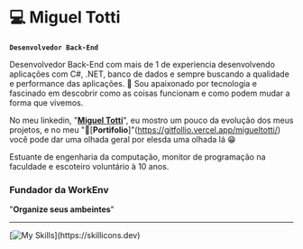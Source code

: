 # 💻 Miguel Totti 

**`Desenvolvedor Back-End`**

Desenvolvedor Back-End com mais de 1 de experiencia desenvolvendo aplicações com C#, .NET, banco de dados e sempre buscando a qualidade e performance das aplicações. 🚀 Sou apaixonado por tecnologia e fascinado em descobrir como as coisas funcionam e como podem mudar a forma que vivemos.

No meu linkedin, "[**Miguel Totti**](https://www.linkedin.com/in/miguel-totti/)", eu mostro um pouco da evolução dos meus projetos, e no meu "🔗[**Portifolio**]"(https://gitfollio.vercel.app/migueltotti/) você pode dar uma olhada geral por elesda uma olhada lá 😁
<!-- GitFolio:start
{
  "gitfolio": "on",
  "name": "miguel.t",
  "email": "migueltotti2005@gmail.com",
  "tagline": "Back-end Developer",
  "avatar_url": "https://avatars.githubusercontent.com/u/127998017?v=4",
  "website": "",
  "githubUser": "migueltotti",
  "linkedinUser": "https://www.linkedin.com/in/miguel-totti/",
  "about": "Desenvolvedor Back-End com mais de 1 de experiencia desenvolvendo aplicações com C#, .NET, banco de dados e sempre buscando a qualidade e performance das aplicações. Sou apaixonado por tecnologia e fascinado em descobrir como as coisas funcionam e como podem mudar a forma que vivemos.

No meu linkedin eu mostro um pouco da evolução dos meus projetos, da uma olhada lá.

Estudante de engenharia da computação, estagiário de desenvolvimento back-end na @SmartTech e escoteiro voluntário à 10 anos.",
  "showStars": true,
  "showFollowers": true,
  "followers": 5,
  "following": 8,
  "themeId": "dark",
  "tech": [
  "C#",
  ".NET",
  "ASP.NET",
  "EF Core",
  "MySql",
  "PostgreSql",
  "Redis",
  "Docker",
  "RabbitMQ",
  "Angular",
  "Flutter",
  "HTML",
  "CSS"
],
  "projects": [
  {
    "id": 827563828,
    "repoName": "Sales-API",
    "url": "https://github.com/migueltotti/Sales-API",
    "stars": 1,
    "description": "API desenvolvida para gerenciar as vendas de um estabelecimento contendo produtos, categorias, usuários, pedidos, carrinhos de compras e geração de relatórios para o dono do estabeleciemento.",
    "image": "",
    "techs": [
      "C#",
      ".NET",
      "ASP.NET",
      "EF Core",
      "MySql",
      "Redis",
      "Docker",
      "RabbitMQ",
      "SenderGrid",
      "AWS EC2",
      "AWS RDS"
    ],
    "deploy": "",
    "highlighted": true
  },
  {
    "id": 946657648,
    "repoName": "pos_sales",
    "url": "https://github.com/migueltotti/pos_sales",
    "stars": 1,
    "description": "POS Web Application developed with Angular 18, Angular Material and Bootstrap 5 ",
    "image": "",
    "techs": [
      "Angular 18",
      "Bootstrap 5",
      "Vercel"
    ],
    "deploy": "https://empcar-sales.vercel.app",
    "highlighted": true
  },
  {
    "id": 1028012212,
    "repoName": "workenv_mobile",
    "url": "https://github.com/migueltotti/workenv_mobile",
    "stars": 0,
    "description": "Aplicativo mobile (android e ios) de organização de ambientes de trabalho com tarefas e eventos inovador feito em Flutter com integração da WorkEnv API desenvolvida em conjunto do aplicativo,  ",
    "image": "",
    "techs": [
      "Flutter"
    ],
    "deploy": "",
    "highlighted": false
  },
  {
    "id": 917920147,
    "repoName": "WorkEnv_API",
    "url": "https://github.com/migueltotti/WorkEnv_API",
    "stars": 1,
    "description": "WorkEnv é uma API feita com ASP.NET Core com o objetivo de organizar ambientes de trabalho, tarefas e eventos",
    "image": "",
    "techs": [
      "C#",
      ".NET",
      "ASP.NET",
      "EF Core",
      "MediatR",
      "PostgreSql",
      "Docker",
      "RabbitMQ"
    ],
    "deploy": "",
    "highlighted": false
  },
  {
    "id": 1058371919,
    "repoName": "eshop-microservices",
    "url": "https://github.com/migueltotti/eshop-microservices",
    "stars": 0,
    "description": "Shopping web site developed with Microservices, DDD, CQRS, Vertical/Clean Architecture.",
    "image": "",
    "techs": [
      "C#",
      ".NET",
      "ASP.NET",
      "PostgreSql",
      "Marten",
      "LiteBus",
      "Minimal API",
      "Docker",
      "API Gateway"
    ],
    "deploy": "",
    "highlighted": false
  }
]
}
GitFolio:end -->

Estuante de engenharia da computação, monitor de programação na faculdade e escoteiro voluntário à 10 anos.

### Fundador da WorkEnv  
"**Organize seus ambeintes**"

---
[![My Skills](https://skillicons.dev/icons?i=cs,dotnet,java,spring,mysql,postgres,docker,rabbitmq,aws,angular,flutter,html,css,)](https://skillicons.dev)
